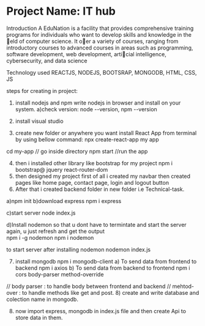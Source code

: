 # Project Name: IT hub

Introduction 
A EduNation is a facility that provides comprehensive training programs for individuals
who want to develop skills and knowledge in the eld of computer science. It oer a variety of
courses, ranging from introductory courses to advanced courses in areas such as programming,
software development, web development, articial intelligence, cybersecurity, and data science

Technology used
REACTJS, NODEJS, BOOTSRAP, MONGODB, HTML, CSS, JS





steps for creating in project:

 1. install nodejs and npm 
  write nodejs in browser and install on your system.
  a)check version: node --version, npm --version

2. install visual studio

3. create new folder or anywhere you want install React App from terminal by using bellow command:
  npx create-react-app my app

cd my-app  // go inside directory
  npm start  //run the app

4. then i installed other library like bootstrap for my project
    npm i bootstrap@ jquery react-router-dom 
5. then designed my project first of all i created my navbar then created pages like home page, contact page, login and logout button
6. After that i created backend folder in new folder i.e Technical-task.

a)npm init
b)download express
npm i express

c)start server 
node index.js

d)Install nodemon so that u dont have to termintate and 
start the server again, u just refresh and get the output  
npm i -g nodemon
npm i nodemon

to start server after installing nodemon 
nodemon index.js

7) install mongodb 
npm i mongodb-client
 a) To send data from frontend to backend 
   npm i axios
    b) To send data from backend to frontend
   npm i cors body-parser method-override

  // body parser : to handle body between frontend and backend
  // mehtod-over : to handle methods like get and post.
8) create and write database and colection name in mongodb. 

8) now import express, mongodb in index.js file and then create Api to store data in them.
 
